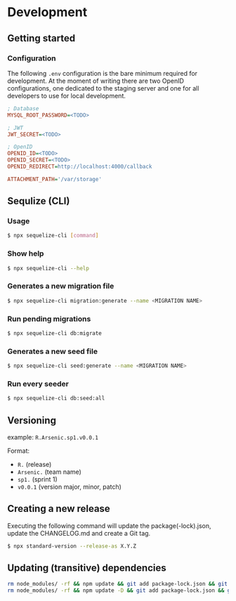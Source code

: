 # Development

## Getting started
### Configuration
The following `.env` configuration is the bare minimum required for development. At the moment of writing there are two OpenID configurations, one dedicated to the staging server and one for all developers to use for local development.
```ini
; Database
MYSQL_ROOT_PASSWORD=<TODO>

; JWT
JWT_SECRET=<TODO>

; OpenID
OPENID_ID=<TODO>
OPENID_SECRET=<TODO>
OPENID_REDIRECT=http://localhost:4000/callback

ATTACHMENT_PATH='/var/storage'
```

## Sequlize (CLI)

### Usage
```sh
$ npx sequelize-cli [command]
```

### Show help
```sh
$ npx sequelize-cli --help
```

### Generates a new migration file
```sh
$ npx sequelize-cli migration:generate --name <MIGRATION NAME>
```

### Run pending migrations
```sh
$ npx sequelize-cli db:migrate
```

### Generates a new seed file
```sh
$ npx sequelize-cli seed:generate --name <MIGRATION NAME>
```

### Run every seeder
```sh
$ npx sequelize-cli db:seed:all
```

## Versioning

example: ```R.Arsenic.sp1.v0.0.1```

Format:
- ```R.``` (release)
- ```Arsenic.``` (team name)
- ```sp1.``` (sprint 1)
- ```v0.0.1``` (version major, minor, patch)

## Creating a new release
Executing the following command will update the package(-lock).json, update the CHANGELOG.md and create a Git tag.
```sh
$ npx standard-version --release-as X.Y.Z
```

## Updating (transitive) dependencies
```sh
rm node_modules/ -rf && npm update && git add package-lock.json && git commit -m "chore(deps): bump transitive dependency versions"
rm node_modules/ -rf && npm update -D && git add package-lock.json && git commit -m "chore(deps-dev): bump transitive dependency versions"
```
